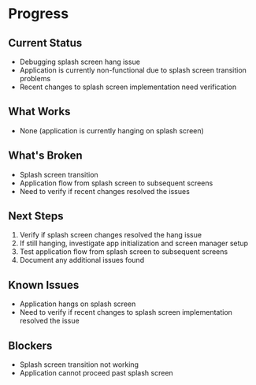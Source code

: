# Progress

## Current Status

- Debugging splash screen hang issue
- Application is currently non-functional due to splash screen transition problems
- Recent changes to splash screen implementation need verification

## What Works

- None (application is currently hanging on splash screen)

## What's Broken

- Splash screen transition
- Application flow from splash screen to subsequent screens
- Need to verify if recent changes resolved the issues

## Next Steps

1. Verify if splash screen changes resolved the hang issue
2. If still hanging, investigate app initialization and screen manager setup
3. Test application flow from splash screen to subsequent screens
4. Document any additional issues found

## Known Issues

- Application hangs on splash screen
- Need to verify if recent changes to splash screen implementation resolved the issue

## Blockers

- Splash screen transition not working
- Application cannot proceed past splash screen
